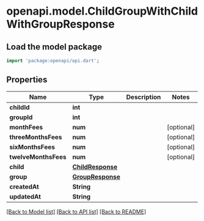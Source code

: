 # openapi.model.ChildGroupWithChildWithGroupResponse

## Load the model package
```dart
import 'package:openapi/api.dart';
```

## Properties
Name | Type | Description | Notes
------------ | ------------- | ------------- | -------------
**childId** | **int** |  | 
**groupId** | **int** |  | 
**monthFees** | **num** |  | [optional] 
**threeMonthsFees** | **num** |  | [optional] 
**sixMonthsFees** | **num** |  | [optional] 
**twelveMonthsFees** | **num** |  | [optional] 
**child** | [**ChildResponse**](ChildResponse.md) |  | 
**group** | [**GroupResponse**](GroupResponse.md) |  | 
**createdAt** | **String** |  | 
**updatedAt** | **String** |  | 

[[Back to Model list]](../README.md#documentation-for-models) [[Back to API list]](../README.md#documentation-for-api-endpoints) [[Back to README]](../README.md)


